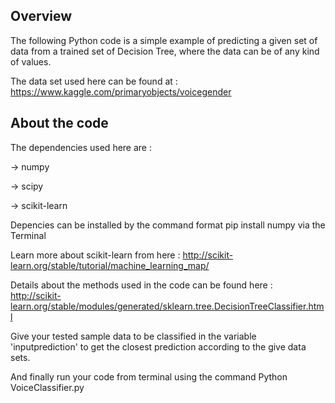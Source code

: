 ## Overview
The following Python code is a simple example of predicting a given set of data from a trained set of Decision Tree, where the data can be of any kind of values.

The data set used here can be found at : https://www.kaggle.com/primaryobjects/voicegender

## About the code
The dependencies used here are :

-> numpy

-> scipy

-> scikit-learn


Depencies can be installed by the command format pip install numpy via the Terminal


Learn more about scikit-learn from here : http://scikit-learn.org/stable/tutorial/machine_learning_map/

Details about the methods used in the code can be found here : http://scikit-learn.org/stable/modules/generated/sklearn.tree.DecisionTreeClassifier.html

Give your tested sample data to be classified in the variable 'inputprediction' to get the closest prediction according to the give data sets.

And finally run your code from terminal using the command Python VoiceClassifier.py
